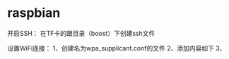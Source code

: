 # raspbian

开启SSH：
      在TF卡的跟目录（boost）下创建ssh文件

设置WiFi连接：
      1、创建名为wpa_supplicant.conf的文件
      2、添加内容如下
      3、
